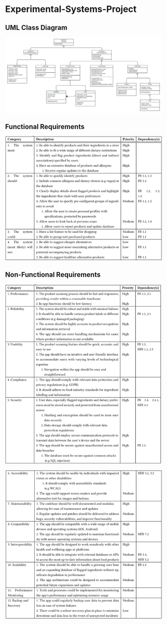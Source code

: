 # Experimental-Systems-Project

## UML Class Diagram

![Alt text](<Design Docs/UML and HLA/UML Class Diagram.jpeg>)

## Functional Requirements

![Alt text](README/image-3.png)

## Non-Functional Requirements

![Alt text](README/image-4.png)

![Alt text](README/image-5.png)


